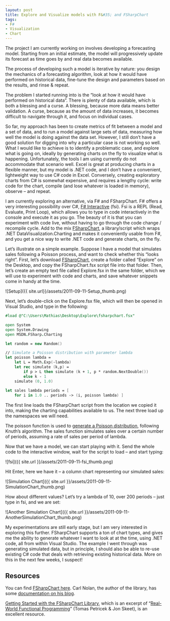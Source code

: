 ```yaml
---
layout: post
title: Explore and Visualize models with F&#35; and FSharpChart
tags:
- F#
- Visualization
- Chart
---
```


The project I am currently working on involves developing a forecasting model. Starting from an initial estimate, the model will progressively update its forecast as time goes by and real data becomes available.

The process of developing such a model is iterative by nature: you design the mechanics of a forecasting algorithm, look at how it would have performed on historical data, fine-tune the design and parameters based on the results, and rinse & repeat.

The problem I started running into is the “look at how it would have performed on historical data”. There is plenty of data available, which is both a blessing and a curse. A blessing, because more data means better validation. A curse, because as the amount of data increases, it becomes difficult to navigate through it, and focus on individual cases.

So far, my approach has been to create metrics of fit between a model and a set of data, and to run a model against large sets of data, measuring how well the model is doing against the data set. However, I still don’t have a good solution for digging into why a particular case is not working so well. What I would like to achieve is to identify a problematic case, and explore what is going on, ideally by generating charts on the fly to visualize what is happening. Unfortunately, the tools I am using currently do not accommodate that scenario well. Excel is great at producing charts in a flexible manner, but my model is .NET code, and I don’t have a convenient, lightweight way to use C# code in Excel. Conversely, creating exploratory charts from C# is somewhat expensive, and requires a lengthy cycle: write code for the chart, compile (and lose whatever is loaded in memory), observe – and repeat.

I am currently exploring an alternative, via F# and FSharpChart. F# offers a very interesting possibility over C#, [F# Interactive](http://msdn.microsoft.com/en-us/library/dd233175.aspx) (fsi). Fsi is a REPL (Read, Evaluate, Print Loop), which allows you to type in code interactively in the console and execute it as you go. The beauty of it is that you can experiment with code live, without having to go through the code change / recompile cycle. Add to the mix [FSharpChart](http://code.msdn.microsoft.com/FSharpChart-b59073f5/), a library/script which wraps .NET DataVisualization.Charting and makes it conveniently usable from F#, and you get a nice way to write .NET code and generate charts, on the fly.

Let’s illustrate on a simple example. Suppose I have a model that simulates sales following a Poisson process, and want to check whether this “looks right”. First, let’s download [FSharpChart](http://code.msdn.microsoft.com/FSharpChart-b59073f5/), create a folder called “Explore” on the Desktop, and copy the FSharpChart.fsx script file into that folder. Then, let’s create an empty text file called Explore.fsx in the same folder, which we will use to experiment with code and charts, and save whatever snippets come in handy at the time.

![Setup]({{ site.url}}/assets/2011-09-11-Setup_thumb.png)

Next, let’s double-click on the Explore.fsx file, which will then be opened in Visual Studio, and type in the following:

``` fsharp
#load @"C:\Users\Mathias\Desktop\Explore\fsharpchart.fsx"

open System
open System.Drawing
open MSDN.FSharp.Charting

let random = new Random()

// Simulate a Poisson distribution with parameter lambda
let poisson lambda =
    let L = Math.Exp(-lambda)
    let rec simulate (k,p) =
        if p > L then simulate (k + 1, p * random.NextDouble())
        else k - 1
    simulate (0, 1.0)
 
let sales lambda periods = [
    for i in 1.0 .. periods -> (i, poisson lambda) ]
```

The first line loads the FSharpChart script from the location we copied it into, making the charting capabilities available to us. The next three load up the namespaces we will need.

The poisson function is used to [generate a Poisson distribution](http://en.wikipedia.org/wiki/Poisson_distribution#Generating_Poisson-distributed_random_variables), following Knuth’s algorithm. The sales function simulates sales over a certain number of periods, assuming a rate of sales per period of lambda.

Now that we have a model, we can start playing with it. Send the whole code to the interactive window, wait for the script to load – and start typing:

![fsi]({{ site.url }}/assets/2011-09-11-fsi_thumb.png)

Hit Enter, here we have it – a column chart representing our simulated sales:

![Simulation Chart]({{ site.url }}/assets/2011-09-11-SimulationChart_thumb.png)

How about different values? Let’s try a lambda of 10, over 200 periods – just type in fsi, and we are set:

![Another Simulation Chart]({{ site.url }}/assets/2011-09-11-AnotherSimulationChart_thumb.png)

My experimentations are still early stage, but I am very interested in exploring this further. FSharpChart supports a ton of chart types, and gives me the ability to generate whatever I want to look at at the time, using .NET code, all from within Visual Studio. The example I went through was generating simulated data, but in principle, I should also be able to re-use existing C# code that deals with retrieving existing historical data. More on this in the next few weeks, I suspect!

## Resources

You can find [FSharpChart here](http://code.msdn.microsoft.com/FSharpChart-b59073f5/). Carl Nolan, the author of the library, has some [documentation on his blog](http://blogs.msdn.com/b/carlnol/archive/2011/09/03/fsharpchart-documentation-now-available.aspx).

[Getting Started with the FSharpChart Library](http://msdn.microsoft.com/en-us/library/hh297116.aspx), which is an excerpt of “[Real-World Functional Programming](http://www.manning.com/petricek/)” (Tomas Petricek & Jon Skeet), is an excellent resource.
